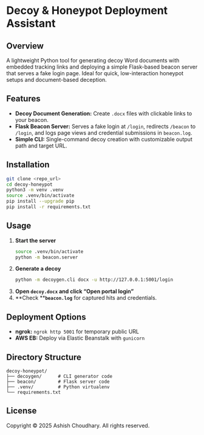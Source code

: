 # Decoy & Honeypot Deployment Assistant

## Overview

A lightweight Python tool for generating decoy Word documents with embedded tracking links and deploying a simple Flask-based beacon server that serves a fake login page. Ideal for quick, low-interaction honeypot setups and document-based deception.

## Features

- **Decoy Document Generation:** Create `.docx` files with clickable links to your beacon.
- **Flask Beacon Server:** Serves a fake login at `/login`, redirects `/beacon` to `/login`, and logs page views and credential submissions in `beacon.log`.
- **Simple CLI:** Single-command decoy creation with customizable output path and target URL.

## Installation

```bash
git clone <repo_url>
cd decoy-honeypot
python3 -m venv .venv
source .venv/bin/activate
pip install --upgrade pip
pip install -r requirements.txt
```

## Usage

1. **Start the server**
   ```bash
   source .venv/bin/activate
   python -m beacon.server
   ```
2. **Generate a decoy**
   ```bash
   python -m decoygen.cli docx -u http://127.0.0.1:5001/login
   ```
3. **Open ********`decoy.docx`******** and click “Open portal login”**
4. \*\*Check \*\***`beacon.log`** for captured hits and credentials.

## Deployment Options

- **ngrok:** `ngrok http 5001` for temporary public URL
- **AWS EB:** Deploy via Elastic Beanstalk with `gunicorn`

## Directory Structure

```
decoy-honeypot/
├── decoygen/      # CLI generator code
├── beacon/        # Flask server code
├── .venv/         # Python virtualenv
└── requirements.txt
```

## License

Copyright © 2025 Ashish Choudhary. All rights reserved.

